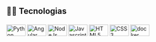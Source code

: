 <h2 align="left">👨‍💻​ Tecnologias</h2>

###

<div align="left">
  <img src="https://cdn.jsdelivr.net/gh/devicons/devicon/icons/python/python-original.svg" height="30" width="50" alt="Python"  />
  <img src="https://cdn.jsdelivr.net/gh/devicons/devicon/icons/angularjs/angularjs-plain.svg" height="30" width="50" alt="Angular"  />
  <img src="https://cdn.jsdelivr.net/gh/devicons/devicon/icons/nodejs/nodejs-original.svg" height="30" width="50" alt="NodeJs"  />
  <img src="https://cdn.jsdelivr.net/gh/devicons/devicon/icons/javascript/javascript-original.svg" height="30" width="50" alt="Javascript"  />
  <img src="https://cdn.jsdelivr.net/gh/devicons/devicon/icons/html5/html5-original.svg" height="30" width="50" alt="HTML5"  />
  <img src="https://cdn.jsdelivr.net/gh/devicons/devicon/icons/css3/css3-original.svg" height="30" width="50" alt="CSS3"  />
  <img src="https://cdn.jsdelivr.net/gh/devicons/devicon/icons/docker/docker-original-wordmark.svg" height="30" width="50" alt="docker logo"  />
</div>
